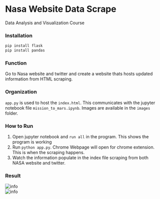 # Nasa Website Data Scrape

Data Analysis and Visualization Course
### Installation

```bash
pip install flask
pip install pandas
```

### Function
Go to Nasa website and twitter and create a website thats hosts updated information from HTML scraping. 

### Organization
```app.py``` is used to host the ```index.html```. This communicates with the jupyter notebook file ```mission_to_mars.ipynb```. Images are available in the ```images``` folder. 

### How to Run
1. Open jupyter notebook and ```run all``` in the program. This shows the program is working
2. Run ```python app.py```. Chrome Webpage will open for chrome extension. This is when the scraping happens. 
3. Watch the information populate in the index file scraping from both NASA website and twitter. 

### Result
![info](https://github.com/mitchklee35/12_web-scraping-challenge/blob/master/images/scrape.PNG)<br/>
![info](https://github.com/mitchklee35/12_web-scraping-challenge/blob/master/images/info.PNG)<br/>
